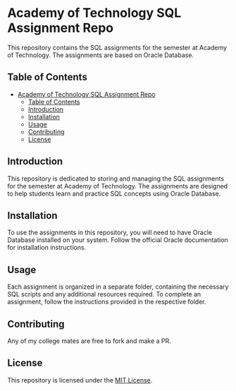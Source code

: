 # Academy of Technology SQL Assignment Repo

This repository contains the SQL assignments for the semester at Academy of Technology. The assignments are based on Oracle Database.

## Table of Contents

- [Academy of Technology SQL Assignment Repo](#academy-of-technology-sql-assignment-repo)
  - [Table of Contents](#table-of-contents)
  - [Introduction](#introduction)
  - [Installation](#installation)
  - [Usage](#usage)
  - [Contributing](#contributing)
  - [License](#license)

## Introduction

This repository is dedicated to storing and managing the SQL assignments for the semester at Academy of Technology. The assignments are designed to help students learn and practice SQL concepts using Oracle Database.

## Installation

To use the assignments in this repository, you will need to have Oracle Database installed on your system. Follow the official Oracle documentation for installation instructions.

## Usage

Each assignment is organized in a separate folder, containing the necessary SQL scripts and any additional resources required. To complete an assignment, follow the instructions provided in the respective folder.

## Contributing

Any of my college mates are free to fork and make a PR.

## License

This repository is licensed under the [MIT License](LICENSE).
